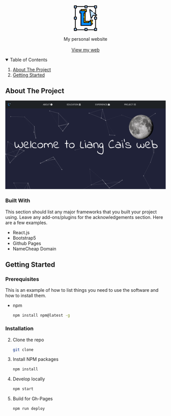 <!-- PROJECT LOGO -->

<br />

<p align="center">
    <img src="src/assets/logo.png" alt="Logo" width="80" height="80">
</p>

<p align="center">
  My personal website
  <br />
  <br />
  <a href="https://cailiang.me">View my web</a>
</p>


<!-- TABLE OF CONTENTS -->

<details open="open">
  <summary>Table of Contents</summary>
  <ol>
    <li>
      <a href="#about-the-project">About The Project</a>
    </li>
    <li>
      <a href="#getting-started">Getting Started</a>
    </li>
</details>


<!-- ABOUT THE PROJECT -->

## About The Project

<p align="center">
    <img src="src/assets/screen.png" alt="Logo">
</p>



### Built With

This section should list any major frameworks that you built your project using. Leave any add-ons/plugins for the acknowledgements section. Here are a few examples.

* React.js
* Bootstrap5
* Github Pages
* NameCheap Domain



<!-- GETTING STARTED -->
## Getting Started


### Prerequisites

This is an example of how to list things you need to use the software and how to install them.
* npm
  ```sh
  npm install npm@latest -g
  ```

### Installation

2. Clone the repo
   ```sh
   git clone 
   ```
3. Install NPM packages
   ```sh
   npm install
   ```

3. Develop locally

   ``` bash
   npm start
   ```

4. Build for Gh-Pages

   ``` bash
   npm run deploy
   ```

   

